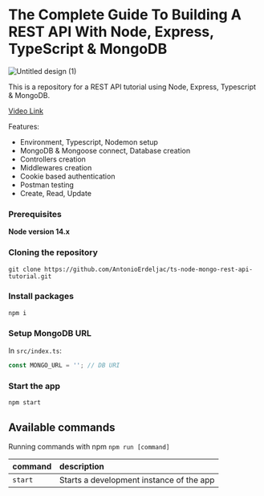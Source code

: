 # The Complete Guide To Building A REST API With Node, Express, TypeScript & MongoDB

![Untitled design (1)](https://user-images.githubusercontent.com/23248726/219093382-a1874751-a2f0-4be6-8bed-3c266276b57c.png)


This is a repository for a REST API tutorial using Node, Express, Typescript & MongoDB.

[Video Link](https://youtu.be/b8ZUb_Okxro)

Features:

- Environment, Typescript, Nodemon setup
- MongoDB & Mongoose connect, Database creation
- Controllers creation
- Middlewares creation
- Cookie based authentication
- Postman testing
- Create, Read, Update

### Prerequisites

**Node version 14.x**

### Cloning the repository

```shell
git clone https://github.com/AntonioErdeljac/ts-node-mongo-rest-api-tutorial.git
```

### Install packages

```shell
npm i
```

### Setup MongoDB URL

In `src/index.ts`:

```js
const MONGO_URL = ''; // DB URI
```

### Start the app

```shell
npm start
```

## Available commands

Running commands with npm `npm run [command]`

| command         | description                              |
| :-------------- | :--------------------------------------- |
| `start`         | Starts a development instance of the app |
